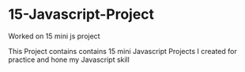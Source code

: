 # 15-Javascript-Project
Worked on 15 mini js project

This Project contains contains 15 mini Javascript Projects I created for practice and hone my Javascript skill
